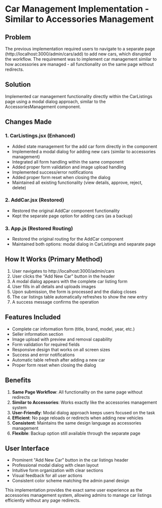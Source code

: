 # Car Management Implementation - Similar to Accessories Management

## Problem
The previous implementation required users to navigate to a separate page (http://localhost:3000/admin/cars/add) to add new cars, which disrupted the workflow. The requirement was to implement car management similar to how accessories are managed - all functionality on the same page without redirects.

## Solution
Implemented car management functionality directly within the CarListings page using a modal dialog approach, similar to the AccessoriesManagement component.

## Changes Made

### 1. CarListings.jsx (Enhanced)
- Added state management for the add car form directly in the component
- Implemented a modal dialog for adding new cars (similar to accessories management)
- Integrated all form handling within the same component
- Added proper form validation and image upload handling
- Implemented success/error notifications
- Added proper form reset when closing the dialog
- Maintained all existing functionality (view details, approve, reject, delete)

### 2. AddCar.jsx (Restored)
- Restored the original AddCar component functionality
- Kept the separate page option for adding cars (as a backup)

### 3. App.js (Restored Routing)
- Restored the original routing for the AddCar component
- Maintained both options: modal dialog in CarListings and separate page

## How It Works (Primary Method)

1. User navigates to http://localhost:3000/admin/cars
2. User clicks the "Add New Car" button in the header
3. A modal dialog appears with the complete car listing form
4. User fills in all details and uploads images
5. Upon submission, the form is processed and the dialog closes
6. The car listings table automatically refreshes to show the new entry
7. A success message confirms the operation

## Features Included

- Complete car information form (title, brand, model, year, etc.)
- Seller information section
- Image upload with preview and removal capability
- Form validation for required fields
- Responsive design that works on all screen sizes
- Success and error notifications
- Automatic table refresh after adding a new car
- Proper form reset when closing the dialog

## Benefits

1. **Same Page Workflow**: All functionality on the same page without redirects
2. **Similar to Accessories**: Works exactly like the accessories management system
3. **User-Friendly**: Modal dialog approach keeps users focused on the task
4. **Efficient**: No page reloads or redirects when adding new vehicles
5. **Consistent**: Maintains the same design language as accessories management
6. **Flexible**: Backup option still available through the separate page

## User Interface

- Prominent "Add New Car" button in the car listings header
- Professional modal dialog with clean layout
- Intuitive form organization with clear sections
- Visual feedback for all user actions
- Consistent color scheme matching the admin panel design

This implementation provides the exact same user experience as the accessories management system, allowing admins to manage car listings efficiently without any page redirects.